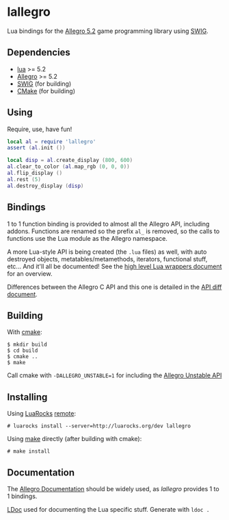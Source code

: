 lallegro
========
Lua bindings for the [Allegro 5.2](http://liballeg.org/) game programming library
using [SWIG](http://swig.org/). 


Dependencies
------------
- [lua](http://www.lua.org/) >= 5.2
- [Allegro](http://liballeg.org/) >= 5.2
- [SWIG](http://swig.org/) (for building)
- [CMake](https://cmake.org/) (for building)


Using
-----
Require, use, have fun!

```lua
local al = require 'lallegro'
assert (al.init ())

local disp = al.create_display (800, 600)
al.clear_to_color (al.map_rgb (0, 0, 0))
al.flip_display ()
al.rest (5)
al.destroy_display (disp)
```


Bindings
--------
1 to 1 function binding is provided to almost all the Allegro API, including
addons. Functions are renamed so the prefix `al_` is removed, so the calls to
functions use the Lua module as the Allegro namespace.

A more Lua-style API is being created (the `.lua` files) as well, with auto
destroyed objects, metatables/metamethods, iterators, functional stuff, etc...
And it'll all be documented! See the [high level Lua wrappers document](luaapi.md)
for an overview.

Differences between the Allegro C API and this one is detailed in the
[API diff document](apidiff.md).


Building
--------
With [cmake](https://cmake.org/):

    $ mkdir build
	$ cd build
	$ cmake ..
	$ make

Call cmake with `-DALLEGRO_UNSTABLE=1` for including the [Allegro Unstable
API](http://liballeg.org/a5docs/trunk/getting_started.html#unstable-api)


Installing
----------
Using [LuaRocks](https://luarocks.org/)
[remote](https://luarocks.org/modules/gilzoide/lallegro):

    # luarocks install --server=http://luarocks.org/dev lallegro

Using [make](https://www.gnu.org/software/make/) directly (after building with
cmake):

    # make install


Documentation
-------------
The [Allegro Documentation](http://liballeg.org/a5docs/trunk/index.html) should
be widely used, as _lallegro_ provides 1 to 1 bindings.

[LDoc](https://github.com/stevedonovan/LDoc) used for documenting the Lua
specific stuff. Generate with `ldoc .`
